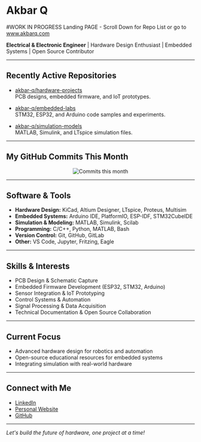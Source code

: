 # Akbar Q

#WORK IN PROGRESS Landing PAGE - Scroll Down for Repo List or go to www.akbarq.com

**Electrical & Electronic Engineer** | Hardware Design Enthusiast | Embedded Systems | Open Source Contributor

---

## Recently Active Repositories

- [akbar-q/hardware-projects](https://github.com/akbar-q/hardware-projects)  
  PCB designs, embedded firmware, and IoT prototypes.

- [akbar-q/embedded-labs](https://github.com/akbar-q/embedded-labs)  
  STM32, ESP32, and Arduino code samples and experiments.

- [akbar-q/simulation-models](https://github.com/akbar-q/simulation-models)  
  MATLAB, Simulink, and LTspice simulation files.

---

## My GitHub Commits This Month

<p align="center">
  <img src="https://img.shields.io/badge/Commits%20this%20month-XX-002724?style=for-the-badge&labelColor=FFB800&color=002724&label=Commits%20this%20month" alt="Commits this month" />
</p>

<!-- 
Tip: Replace XX with your actual commit count for the month.
You can update this manually, or use a GitHub Action to automate it.
-->

---

## Software & Tools

- **Hardware Design:** KiCad, Altium Designer, LTspice, Proteus, Multisim
- **Embedded Systems:** Arduino IDE, PlatformIO, ESP-IDF, STM32CubeIDE
- **Simulation & Modeling:** MATLAB, Simulink, Scilab
- **Programming:** C/C++, Python, MATLAB, Bash
- **Version Control:** Git, GitHub, GitLab
- **Other:** VS Code, Jupyter, Fritzing, Eagle

---

## Skills & Interests

- PCB Design & Schematic Capture
- Embedded Firmware Development (ESP32, STM32, Arduino)
- Sensor Integration & IoT Prototyping
- Control Systems & Automation
- Signal Processing & Data Acquisition
- Technical Documentation & Open Source Collaboration

---

## Current Focus

- Advanced hardware design for robotics and automation
- Open-source educational resources for embedded systems
- Integrating simulation with real-world hardware

---

## Connect with Me

- [LinkedIn](https://www.linkedin.com/in/your-linkedin)
- [Personal Website](https://your-website.com)
- [GitHub](https://github.com/akbar-q)

---

*Let's build the future of hardware, one project at a time!*

